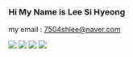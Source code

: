 ### Hi My Name is Lee Si Hyeong
 my email : 7504shlee@naver.com

<!--
**sinyusuk/sinyusuk** is a ✨ _special_ ✨ repository because its `README.md` (this file) appears on your GitHub profile.

Here are some ideas to get you started:

- 🔭 I’m currently working on ...
- 🌱 I’m currently learning ...
- 👯 I’m looking to collaborate on ...
- 🤔 I’m looking for help with ...
- 💬 Ask me about ...
- 📫 How to reach me: ...
- 😄 Pronouns: ...
- ⚡ Fun fact: ...
-->
<a href="https://nodejs.org/ko/" target="_blank"><img src="https://img.shields.io/badge/Node.js-339933?style=flat-square&logo=Nodemon&logoColor=white"/></a>
<a href="https://simpleicons.org/icons/javascript.svg" target="_blank"><img src="https://img.shields.io/badge/JavaScript-F7DF1E?style=flat-square&logo=JavaScript&logoColor=white"/></a>
<a href="https://expressjs.com/ko/" target="_blank"><img src="https://img.shields.io/badge/Express-000000?style=flat-square&logo=Express&logoColor=white"/></a>
<a href="https://simpleicons.org/icons/csharp.svg" target="_blank"><img src="https://img.shields.io/badge/C Sharp-239120?style=flat-square&logo=C Sharp&logoColor=white"/></a>
